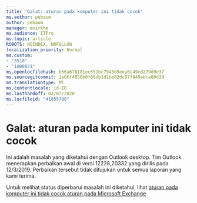 ```yaml
---
title: 'Galat: aturan pada komputer ini tidak cocok'
ms.author: pebaum
author: pebaum
manager: mnirkhe
ms.audience: ITPro
ms.topic: article
ROBOTS: NOINDEX, NOFOLLOW
localization_priority: Normal
ms.custom:
- "3518"
- "1800021"
ms.openlocfilehash: b56a676181ec551bc7943d5eea0c49cd279d9e37
ms.sourcegitcommit: 1e66f4850b0f06db1d1be82dc97f849abca80d38
ms.translationtype: MT
ms.contentlocale: id-ID
ms.lasthandoff: 02/07/2020
ms.locfileid: "41855780"
---
```

# <a name="error-the-rules-on-this-computer-do-not-match"></a>Galat: aturan pada komputer ini tidak cocok

Ini adalah masalah yang diketahui dengan Outlook desktop. Tim Outlook menerapkan perbaikan awal di versi 12228,20332 yang dirilis pada 12/3/2019. Perbaikan tersebut tidak ditujukan untuk semua laporan yang kami terima.

Untuk melihat status diperbarui masalah ini diketahui, lihat [aturan pada komputer ini tidak cocok aturan pada Microsoft Exchange](https://support.office.com/article/d032e037-b224-429e-b325-633afde9b5f0)